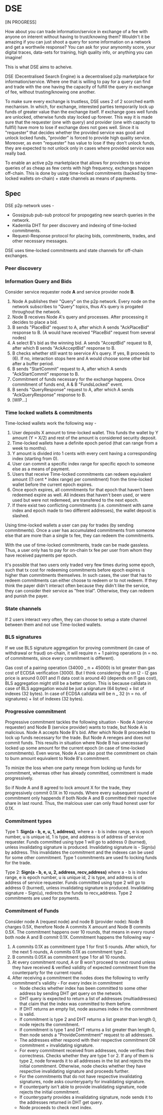 # DSE

[IN PROGRESS]

How about you can trade information/service in exchange of a fee with anyone on interent without having to trust/knowing them? Wouldn't it be amazing if you can just shoot a query for some information on a network and get a worthwile response? You can ask for your anynomity score, your digital traces, data-sets for training, high quality info, or anything you can imagine!

This is what DSE aims to acheive.

DSE (Decentralised Search Engine) is a decentralised p2p marketplace for information/service. Where one that is willing to pay for a query can find and trade with the one having the capacity of fulfill the query in exchange of fee, without trusting/knowing one another.

To make sure every exchange is trustless, DSE uses 2 of 2 scorched earth mechanism. In which, for exchange, interested parties temporarily lock up funds of greater value than the exchange itself. If exchange goes well funds are unlocked, otherwise funds stay locked up forever. This way it is made sure that the requester (one with query) and provider (one with capacity to fullfil) have more to lose if exchange does not goes well. Since it is "requester" that decides whether the provided service was good and unlock locked funds, "provider" is forced to provide high quality service. Moreover, as even "requester" has value to lose if they don't unlock funds, they are expected to not unlock only in cases where provided service was really bad.

To enable an active p2p marketplace that allows for providers to service queries of as cheap as few cents with high frequency, exchanges happen off-chain. This is done by using time-locked commitments (backed by time-locked wallets on-chain) + state channels as means of payments.

## Spec

DSE p2p network uses -

-   Gossipsub pub-sub protocol for propogating new search queries in the network.
-   Kademlia DHT for peer discovery and indexing of time-locked commitments.
-   Request-Response protocol for placing bids, commitments, trades, and other necessary messages.

DSE uses time-locked commitments and state channels for off-chain exchanges.

### Peer discovery

### Information Query and Bids

Consider service requester node **A** and service provider node **B**.

1. Node A publishes their "Query" on the p2p network. Every node on the network subscribes to "Query" topics, thus A's query is progated throughout the network.
2. Node B receives Node A's query and processes. After processing it decides to place a bid.
3. B sends "PlaceBid" request to A, after which A sends "AckPlaceBid" response to B. (A would have received "PlaceBid" request from several nodes)
4. A select B's bid as the winning bid. A sends "AcceptBid" request to B, after which B sends "AckAcceptBid" response to B.
5. B checks whether still want to seervice A's query. If yes, B proceeds to (6). If no, interaction stops here and A would choose some other bid after a buffer period.
6. B sends "StartCommit" request to A, after which A sends "AckStartCommit" response to B.
7. Commitment of funds necessary for the exchange happens. Once commitment of funds end, A & B "FundsLocked" event.
8. B sends "QueryResponse" request to A, after which A sends "AckQueryResponse" response to B.
9. [WIP...]

### Time locked wallets & commitments

Time-locked wallets work the following way -

1. User deposits X amount to time-locked wallet. This funds the wallet by Y amount (Y = X/2) and rest of the amount is considered security deposit.
2. Time-locked wallets have a definite epoch period (that can range from a week to months).
3. Y amount is divided into 1 cents with every cent having a corresponding index (starting from 0).
4. User can commit a specific index range for specific epoch to someone else as a means of payment.
5. Users that receive Time-locked commitments can redeem equivalent amount ((1 cent \* index range) per commitment) from the time-locked wallet before the current epoch expires.
6. Once epoch expires, all commitments for that epoch that haven't been redeemed expire as well. All indexes that haven't been used, or were used but were not redemeed, are transfered to the next epoch.
7. If there exist two conflicting commitments (i.e. commitment with same index and epoch made to two different addresses), the wallet deposit is slashed.

Using time-locked wallets a user can pay for trades (by sending commitments). Once a user has accumulated commitments from someone else that are more than a single tx fee, they can redeem the commitments.

With the use of time-locked commitments, trade can be made gassless. Thus, a user only has to pay for on-chain tx fee per user from whom they have received payments per epoch.

It's possible that two users only traded very few times during some epoch, such that tx cost for redeeming commitments before epoch expires is higher than commitments themselves. In such cases, the user that has to redeem commitments can either choose to redeem or to not redeem. If they think the payer didn't interact often because they didn't like the service, they can consider their service as "free trial". Otherwise, they can redeem and punish the payer.

### State channels

If 2 users interact very often, they can choose to setup a state channel between them and not use Time-locked wallets.

### BLS signatures

If we use BLS signature aggregation for proving commitment (in case of withdrawal or fraud) on-chain, it will require n + 1 pairing operations (n = no. of commitments, since every commitment is different).

Gas cost of a pairing operation (34000 _ n + 45000) is lot greater than gas cost of ECDSA verification (3000). But I think considering that on l2 - l2 gas price is around 0.001 and l1 data cost is around 40 (depends on l1 gas cost), BLS aggregation might still be a better option. This is because calldata in case of BLS aggregation would be just a signature (64 bytes) + list of indexes (32 bytes). In case of ECDSA calldata will be n _ 32 (n = no. of signatures) + list of indexes (32 bytes).

### Progressive commitment

Progressive commitment tackles the following situation -
Node A (service requester) and Node B (service provider) wants to trade, but Node A is malicious. Node A accepts Node B's bid. After which Node B proceeded to lock up funds necessary for the trade. But Node A reneges and does not commit funds. This results in situation where Node B has unecesssarily locked up some amount for the current epoch (in case of time-locked commitments). Even worse, Node A can also post the commitment on chain to burn amount equivalent to Node B's commitment.

To minize the loss when one party renege from locking up funds for commitment, whereas other has already committed, commitment is made progressively.

So if Node A and B agreed to lock amount X for the trade, they progressively commit 0.1X in 10 rounds. Where every subsequent round of commitment only happends if both Node A and B committed their rspective share in last round. Thus, the malcious user can only fraud honest user for 0.1X.

### Commitment types

Type 1:
**Sign(a - b, e, u, 1, address)**, where a - b is index range, e is epoch number, u is unique id, 1 is type, and address is of address of service requester.
Funds committed using type 1 will go to address 0 (burned), unless invalidating signature is produced.
Invalidating signature is - Sign(u) by address. This invalidates the commitment and the indexes can be used for some other commitment. Type 1 commitments are used fo locking funds for the trade.

Type 2:
**Sign(a - b, e, u, 2, address, recv_address)** where a - b is index range, e is epoch number, u is unique id, 2 is type, and address is of address of service requester.
Funds committed using type 2 will go to address 0 (burned), unless invalidating signature is produced. Invalidating signature - Sign(u), redirects the funds to recv_address. Type 2 commitments are used for payments.

### Commitment of Funds

Consider node A (request node) and node B (provider node):
Node B charges 0.5X, therefore Node A commits X amount and Node B commits 0.5X.
The commitment happens over 10 rounds, that means in every round both node A and B commit 0.1X.
Commitment happens the following way -

1. A commits 0.1X as commitment type 1 for first 5 rounds. After which, for the next 5 rounds, A commits 0.1X as commitment type 2.
2. B commits 0.05X as commitment type 1 for all 10 rounds.
3. At every commitment round, A or B won't proceed to next round unless they have received & verified validity of expected commitment from the counterparty for the current round.
4. After receiving a commitment the nodes does the following to verify commitment's validity -
   For every index in commitment
    - Node checks whether index has been committed to some other address by sending DHT get query on the network.
    - DHT query is expected to return a list of addresses (multiaddresses) that claim that the index was committed to them before.
    - If DHT returns an empty list, node assumes index in the commitment is valid.
    - If commitment is type 2 and DHT returns a list greater than length 0, node rejects the commitment.
    - If commitment is type 1 and DHT returns a list greater than length 0, then node sends a "ProvideCommitment" request to all addresses.
    - The addresses either respond with their respective commitment OR commitment + invalidating signature.
    - For every commitment received from addresses, node verifies their correctness. Checks whether they are type 1 or 2. If any of them is type 2, node forwards it to all addresses in the list and rejects the initial commitment. Otherwise, node checks whether they have respective invalidating signature and proceeds further.
    - For the commitments that do not have respective invalidating signatures, node asks counteryparty for invalidating signature.
    - If counterparty isn't able to provide invalidating signature, node rejects the initial commitment.
    - If counteryparty provides a invalidating signature, node sends it to the addresses returned in DHT get query.
    - Node proceeds to check next index.

<!-- ### Claiming commitments on-chain -->

<!-- ### Extras

1. Unique ID for a search query - Keccack256(Peer_id + Query count)  -->
<!--
### Random questions

1. Why do we need gasless trades?
   Having gasless trades allows for service providers to serve queries at higher frequency. Even when on-chain txs costs are 1 cent/tx, if every trade requires on-chain interaction service providers will ultimately be limited by tx cost.
 -->

